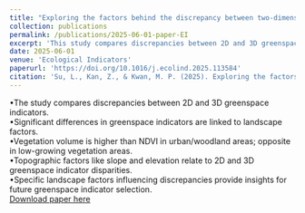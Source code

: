 ```yaml
---
title: "Exploring the factors behind the discrepancy between two-dimensional and three-dimensional indicators of greenspace exposure"
collection: publications
permalink: /publications/2025-06-01-paper-EI
excerpt: 'This study compares discrepancies between 2D and 3D greenspace indicators.'
date: 2025-06-01
venue: 'Ecological Indicators'
paperurl: 'https://doi.org/10.1016/j.ecolind.2025.113584'
citation: 'Su, L., Kan, Z., & Kwan, M. P. (2025). Exploring the factors behind the discrepancy between two-dimensional and three-dimensional indicators of greenspace exposure. Ecological Indicators, 175, 113584.'
---
```

•The study compares discrepancies between 2D and 3D greenspace indicators.  
•Significant differences in greenspace indicators are linked to landscape factors.  
•Vegetation volume is higher than NDVI in urban/woodland areas; opposite in low-growing vegetation areas.  
•Topographic factors like slope and elevation relate to 2D and 3D greenspace indicator disparities.  
•Specific landscape factors influencing discrepancies provide insights for future greenspace indicator selection.  
[Download paper here](https://www.sciencedirect.com/science/article/pii/S1470160X2500514X)

